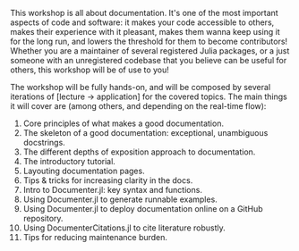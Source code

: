 This workshop is all about documentation. It's one of the most important aspects of code and software: it makes your code accessible to others, makes their experience with it pleasant, makes them wanna keep using it for the long run, and lowers the threshold for them to become contributors! Whether you are a maintainer of several registered Julia packages, or a just someone with an unregistered codebase that you believe can be useful for others, this workshop will be of use to you!

The workshop will be fully hands-on, and will be composed by several iterations of [lecture -> application] for the covered topics. The main things it will cover are (among others, and depending on the real-time flow):

1. Core principles of what makes a good documentation.
1. The skeleton of a good documentation: exceptional, unambiguous docstrings.
1. The different depths of exposition approach to documentation.
1. The introductory tutorial.
1. Layouting documentation pages.
1. Tips & tricks for increasing clarity in the docs.
1. Intro to Documenter.jl: key syntax and functions.
1. Using Documenter.jl to generate runnable examples.
1. Using Documenter.jl to deploy documentation online on a GitHub repository.
1. Using DocumenterCitations.jl to cite literature robustly.
1. Tips for reducing maintenance burden.
